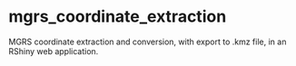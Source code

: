 # mgrs_coordinate_extraction
MGRS coordinate extraction and conversion, with export to .kmz file, in an RShiny web application.
